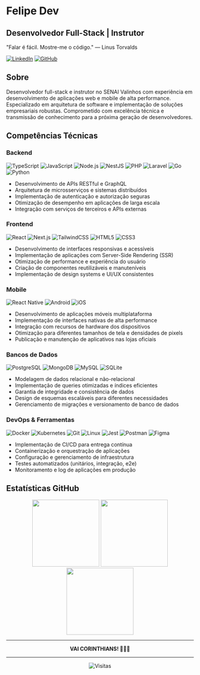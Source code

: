 # Felipe Dev

## Desenvolvedor Full-Stack | Instrutor

"Falar é fácil. Mostre-me o código." — Linus Torvalds

<div>
<a href="https://linkedin.com/in/92felipesantos/"><img src="https://img.shields.io/badge/LinkedIn-0077B5?style=for-the-badge&logo=linkedin&logoColor=white" alt="LinkedIn"/></a>
<a href="https://github.com/FelipeSantos92Dev"><img src="https://img.shields.io/badge/GitHub-100000?style=for-the-badge&logo=github&logoColor=white" alt="GitHub"/></a>

</div>

## Sobre

Desenvolvedor full-stack e instrutor no SENAI Valinhos com experiência em desenvolvimento de aplicações web e mobile de alta performance. Especializado em arquitetura de software e implementação de soluções empresariais robustas. Comprometido com excelência técnica e transmissão de conhecimento para a próxima geração de desenvolvedores.

## Competências Técnicas

### Backend

<div>
<img src="https://img.shields.io/badge/TypeScript-3178C6?style=for-the-badge&logo=typescript&logoColor=white" alt="TypeScript"/>
<img src="https://img.shields.io/badge/JavaScript-F7DF1E?style=for-the-badge&logo=javascript&logoColor=black" alt="JavaScript"/>
<img src="https://img.shields.io/badge/Node.js-339933?style=for-the-badge&logo=node.js&logoColor=white" alt="Node.js"/>
<img src="https://img.shields.io/badge/NestJS-E0234E?style=for-the-badge&logo=nestjs&logoColor=white" alt="NestJS"/>
<img src="https://img.shields.io/badge/PHP-777BB4?style=for-the-badge&logo=php&logoColor=white" alt="PHP"/>
<img src="https://img.shields.io/badge/Laravel-FF2D20?style=for-the-badge&logo=laravel&logoColor=white" alt="Laravel"/>
<img src="https://img.shields.io/badge/Go-00ADD8?style=for-the-badge&logo=go&logoColor=white" alt="Go"/>
<img src="https://img.shields.io/badge/Python-3776AB?style=for-the-badge&logo=python&logoColor=white" alt="Python"/>
</div>

- Desenvolvimento de APIs RESTful e GraphQL
- Arquitetura de microsserviços e sistemas distribuídos
- Implementação de autenticação e autorização seguras
- Otimização de desempenho em aplicações de larga escala
- Integração com serviços de terceiros e APIs externas

### Frontend

<div>
<img src="https://img.shields.io/badge/React-20232A?style=for-the-badge&logo=react&logoColor=61DAFB" alt="React"/>
<img src="https://img.shields.io/badge/Next.js-000000?style=for-the-badge&logo=next.js&logoColor=white" alt="Next.js"/>
<img src="https://img.shields.io/badge/TailwindCSS-38B2AC?style=for-the-badge&logo=tailwind-css&logoColor=white" alt="TailwindCSS"/>
<img src="https://img.shields.io/badge/HTML5-E34F26?style=for-the-badge&logo=html5&logoColor=white" alt="HTML5"/>
<img src="https://img.shields.io/badge/CSS3-1572B6?style=for-the-badge&logo=css3&logoColor=white" alt="CSS3"/>
</div>

- Desenvolvimento de interfaces responsivas e acessíveis
- Implementação de aplicações com Server-Side Rendering (SSR)
- Otimização de performance e experiência do usuário
- Criação de componentes reutilizáveis e manuteníveis
- Implementação de design systems e UI/UX consistentes

### Mobile

<div>
<img src="https://img.shields.io/badge/React_Native-20232A?style=for-the-badge&logo=react&logoColor=61DAFB" alt="React Native"/>
<img src="https://img.shields.io/badge/Android-3DDC84?style=for-the-badge&logo=android&logoColor=white" alt="Android"/>
<img src="https://img.shields.io/badge/iOS-000000?style=for-the-badge&logo=apple&logoColor=white" alt="iOS"/>
</div>

- Desenvolvimento de aplicações móveis multiplataforma
- Implementação de interfaces nativas de alta performance
- Integração com recursos de hardware dos dispositivos
- Otimização para diferentes tamanhos de tela e densidades de pixels
- Publicação e manutenção de aplicativos nas lojas oficiais

### Bancos de Dados

<div>
<img src="https://img.shields.io/badge/PostgreSQL-316192?style=for-the-badge&logo=postgresql&logoColor=white" alt="PostgreSQL"/>
<img src="https://img.shields.io/badge/MongoDB-4EA94B?style=for-the-badge&logo=mongodb&logoColor=white" alt="MongoDB"/>
<img src="https://img.shields.io/badge/MySQL-4479A1?style=for-the-badge&logo=mysql&logoColor=white" alt="MySQL"/>
<img src="https://img.shields.io/badge/SQLite-003B57?style=for-the-badge&logo=sqlite&logoColor=white" alt="SQLite"/>
</div>

- Modelagem de dados relacional e não-relacional
- Implementação de queries otimizadas e índices eficientes
- Garantia de integridade e consistência de dados
- Design de esquemas escaláveis para diferentes necessidades
- Gerenciamento de migrações e versionamento de banco de dados

### DevOps & Ferramentas

<div>
<img src="https://img.shields.io/badge/Docker-2496ED?style=for-the-badge&logo=docker&logoColor=white" alt="Docker"/>
<img src="https://img.shields.io/badge/Kubernetes-326CE5?style=for-the-badge&logo=kubernetes&logoColor=white" alt="Kubernetes"/>
<img src="https://img.shields.io/badge/Git-F05032?style=for-the-badge&logo=git&logoColor=white" alt="Git"/>
<img src="https://img.shields.io/badge/Linux-FCC624?style=for-the-badge&logo=linux&logoColor=black" alt="Linux"/>
<img src="https://img.shields.io/badge/Jest-C21325?style=for-the-badge&logo=jest&logoColor=white" alt="Jest"/>
<img src="https://img.shields.io/badge/Postman-FF6C37?style=for-the-badge&logo=postman&logoColor=white" alt="Postman"/>
<img src="https://img.shields.io/badge/Figma-F24E1E?style=for-the-badge&logo=figma&logoColor=white" alt="Figma"/>
</div>

- Implementação de CI/CD para entrega contínua
- Containerização e orquestração de aplicações
- Configuração e gerenciamento de infraestrutura
- Testes automatizados (unitários, integração, e2e)
- Monitoramento e log de aplicações em produção

## Estatísticas GitHub

<div align="center">
  <img height="180em" src="https://github-readme-stats.vercel.app/api?username=FelipeSantos92Dev&show_icons=true&theme=react&include_all_commits=true&count_private=true"/>
  <img height="180em" src="https://github-readme-stats.vercel.app/api/top-langs/?username=FelipeSantos92Dev&layout=compact&langs_count=8&theme=react"/>
</div>

<div align="center">
  <img height="180em" src="https://github-readme-streak-stats.herokuapp.com/?user=FelipeSantos92Dev&theme=react"/>
</div>

---

<div align="center">
<strong>VAI CORINTHIANS! 🖤🤍🖤</strong>
</div>

---

<div align="center">
  <img src="https://komarev.com/ghpvc/?username=FelipeSantos92Dev&color=blue&style=flat-square&label=Visualizações+do+Perfil" alt="Visitas" />
</div>
